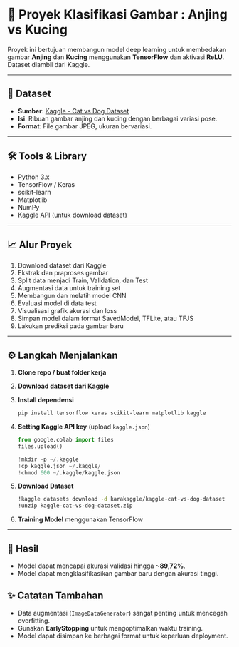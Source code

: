 # 🐾 Proyek Klasifikasi Gambar : Anjing vs Kucing
Proyek ini bertujuan membangun model deep learning untuk membedakan gambar **Anjing** dan **Kucing** menggunakan **TensorFlow** dan aktivasi **ReLU**. Dataset diambil dari Kaggle.

---

## 📂 Dataset
- **Sumber**: [Kaggle - Cat vs Dog Dataset](https://www.kaggle.com/datasets/karakaggle/kaggle-cat-vs-dog-dataset)
- **Isi**: Ribuan gambar anjing dan kucing dengan berbagai variasi pose.
- **Format**: File gambar JPEG, ukuran bervariasi.

---

## 🛠 Tools & Library
- Python 3.x
- TensorFlow / Keras
- scikit-learn
- Matplotlib
- NumPy
- Kaggle API (untuk download dataset)

---

## 📈 Alur Proyek
1. Download dataset dari Kaggle
2. Ekstrak dan praproses gambar
3. Split data menjadi Train, Validation, dan Test
4. Augmentasi data untuk training set
5. Membangun dan melatih model CNN
6. Evaluasi model di data test
7. Visualisasi grafik akurasi dan loss
8. Simpan model dalam format SavedModel, TFLite, atau TFJS
9. Lakukan prediksi pada gambar baru

---

## ⚙️ Langkah Menjalankan

1. **Clone repo / buat folder kerja**
2. **Download dataset dari Kaggle**
3. **Install dependensi**
    ```bash
    pip install tensorflow keras scikit-learn matplotlib kaggle
    ```
4. **Setting Kaggle API key** (upload `kaggle.json`)
    ```python
    from google.colab import files
    files.upload()
    
    !mkdir -p ~/.kaggle
    !cp kaggle.json ~/.kaggle/
    !chmod 600 ~/.kaggle/kaggle.json
    ```
5. **Download Dataset**
    ```bash
    !kaggle datasets download -d karakaggle/kaggle-cat-vs-dog-dataset
    !unzip kaggle-cat-vs-dog-dataset.zip
    ```

6. **Training Model** menggunakan TensorFlow

---

## 🎯 Hasil
- Model dapat mencapai akurasi validasi hingga **~89,72%**.
- Model dapat mengklasifikasikan gambar baru dengan akurasi tinggi.


## ✨ Catatan Tambahan
- Data augmentasi (`ImageDataGenerator`) sangat penting untuk mencegah overfitting.
- Gunakan **EarlyStopping** untuk mengoptimalkan waktu training.
- Model dapat disimpan ke berbagai format untuk keperluan deployment.
